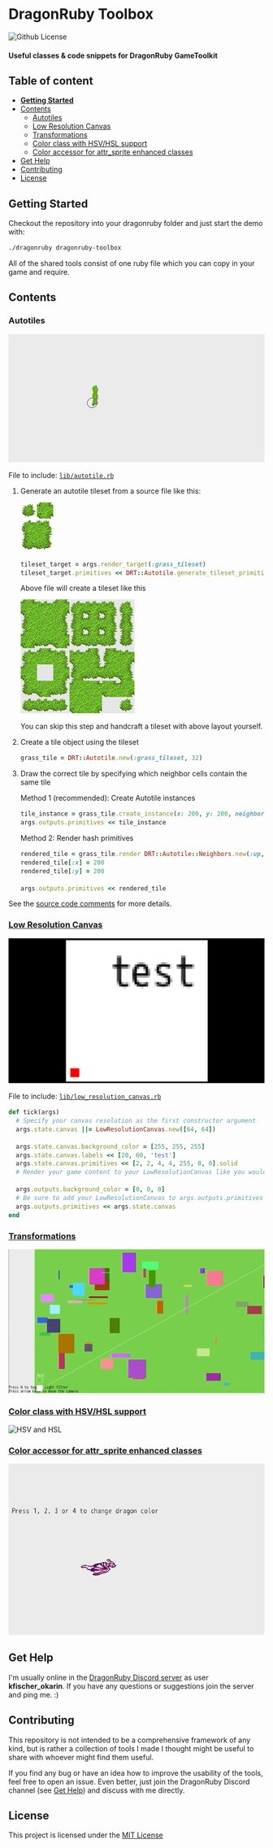 # DragonRuby Toolbox

![Github License](https://img.shields.io/badge/license-MIT-green)


#### Useful classes &amp; code snippets for DragonRuby GameToolkit


## Table of content

- [**Getting Started**](#getting-started)
- [Contents](#contents)
  - [Autotiles](#autotiles)
  - [Low Resolution Canvas](#low-resolution-canvas)
  - [Transformations](#transformations)
  - [Color class with HSV/HSL support](#color-class-with-hsvhsl-support)
  - [Color accessor for attr_sprite enhanced classes](#color-accessor-for-attr_sprite-enhanced-classes)
- [Get Help](#get-help)
- [Contributing](#contributing)
- [License](#license)


## Getting Started

Checkout the repository into your dragonruby folder and just start the demo with:

```sh
./dragonruby dragonruby-toolbox
```

All of the shared tools consist of one ruby file which you can copy in your game and require.


## Contents

### Autotiles

![Autotiles](gifs/autotiles.gif)

File to include: [`lib/autotile.rb`](./lib/autotile.rb)

1. Generate an autotile tileset from a source file like this:

   ![Autotile Source](sprites/grass-autotile.png)

   ```rb
   tileset_target = args.render_target(:grass_tileset)
   tileset_target.primitives << DRT::Autotile.generate_tileset_primitives('sprites/grass-autotile.png', 32)
   ```

   Above file will create a tileset like this

   ![Autotile Tileset](gifs/autotile-generated.png)

   You can skip this step and handcraft a tileset with above layout yourself.

2. Create a tile object using the tileset

   ```rb
   grass_tile = DRT::Autotile.new(:grass_tileset, 32)
   ```

3. Draw the correct tile by specifying which neighbor cells contain the same tile

   Method 1 (recommended): Create Autotile instances

   ```rb
   tile_instance = grass_tile.create_instance(x: 200, y: 200, neighbors: DRT::Autotile::Neighbors.new(:up, :right, :up_right))
   args.outputs.primitives << tile_instance
   ```

   Method 2: Render hash primitives
   ```rb
   rendered_tile = grass_tile.render DRT::Autotile::Neighbors.new(:up, :right, :up_right)
   rendered_tile[:x] = 200
   rendered_tile[:y] = 200

   args.outputs.primitives << rendered_tile
   ```

See the [source code comments](./lib/autotile.rb) for more details.

### [Low Resolution Canvas](./app/low_resolution.rb)

![Low Resolution](gifs/lowresolution.png)

File to include: [`lib/low_resolution_canvas.rb`](./lib/low_resolution_canvas.rb)

```rb
def tick(args)
  # Specify your canvas resolution as the first constructor argument
  args.state.canvas ||= LowResolutionCanvas.new([64, 64])

  args.state.canvas.background_color = [255, 255, 255]
  args.state.canvas.labels << [20, 60, 'test']
  args.state.canvas.primitives << [2, 2, 4, 4, 255, 0, 0].solid
  # Render your game content to your LowResolutionCanvas like you would to args.outputs

  args.outputs.background_color = [0, 0, 0]
  # Be sure to add your LowResolutionCanvas to args.outputs.primitives or args.outputs.sprites to render it to the screen
  args.outputs.primitives << args.state.canvas
end
```


### [Transformations](./app/transformations.rb)

![Transformations](gifs/transformations.gif)


### [Color class with HSV/HSL support](./app/colors_hsv_hsl.rb)

![HSV and HSL](gifs/color_hsv_hsl.gif)


### [Color accessor for attr_sprite enhanced classes](./app/color_accessor.rb)

![Color accessor](gifs/color_accessor.gif)


## Get Help

I'm usually online in the [DragonRuby Discord server](http://discord.dragonruby.org/) as user **kfischer_okarin**. If you have any questions or suggestions join the server and ping me. :)


## Contributing

This repository is not intended to be a comprehensive framework of any kind, but is rather a collection of tools I made I thought might be useful to share with whoever might find them useful.

If you find any bug or have an idea how to improve the usability of the tools, feel free to open an issue. Even better, just join the DragonRuby Discord channel (see [Get Help](#get-help)) and discuss with me directly.


## License

This project is licensed under the [MIT License](LICENSE)
